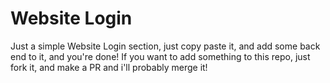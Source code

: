 # Website Login
 Just a simple Website Login section, just copy paste it, and add some back end to it, and you're done!
If you want to add something to this repo, just fork it, and make a PR and i'll probably merge it!